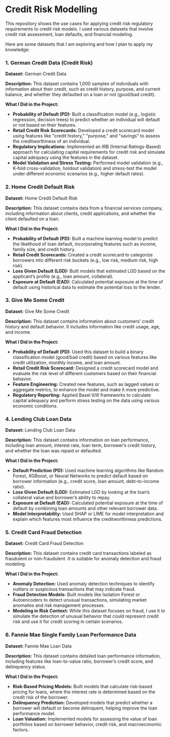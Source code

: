 # Credit Risk Modelling

This repository shows the use cases for applying credit risk regulatory requirements to credit risk models. I used various datasets that involve credit risk assessment, loan defaults, and financial modeling. 

Here are some datasets that I am exploring and how I plan to apply my knowledge:

### 1. German Credit Data (Credit Risk)

**Dataset:** German Credit Data

**Description:** This dataset contains 1,000 samples of individuals with information about their credit, such as credit history, purpose, and current balance, and whether they defaulted on a loan or not (good/bad credit).

**What I Did in the Project:**

- **Probability of Default (PD):** Built a classification model (e.g., logistic regression, decision trees) to predict whether an individual will default or not based on their features.
- **Retail Credit Risk Scorecards:** Developed a credit scorecard model using features like "credit history," "purpose," and "savings" to assess the creditworthiness of an individual.
- **Regulatory Implications:** Implemented an IRB (Internal Ratings-Based) approach for calculating capital requirements for credit risk and simulate capital adequacy using the features in the dataset.
- **Model Validation and Stress Testing:** Performed model validation (e.g., K-fold cross-validation, holdout validation) and stress-test the model under different economic scenarios (e.g., higher default rates).

### 2. Home Credit Default Risk

**Dataset:** Home Credit Default Risk

**Description:** This dataset contains data from a financial services company, including information about clients, credit applications, and whether the client defaulted on a loan.

**What I Did in the Project:**

- **Probability of Default (PD):** Built a machine learning model to predict the likelihood of loan default, incorporating features such as income, family size, and credit history.
- **Retail Credit Scorecards:** Created a credit scorecard to categorize borrowers into different risk buckets (e.g., low risk, medium risk, high risk).
- **Loss Given Default (LGD):** Built models that estimated LGD based on the applicant’s profile (e.g., loan amount, collateral).
- **Exposure at Default (EAD):** Calculated potential exposure at the time of default using historical data to estimate the potential loss to the lender.

### 3. Give Me Some Credit

**Dataset:** Give Me Some Credit

**Description:** This dataset contains information about customers’ credit history and default behavior. It includes information like credit usage, age, and income.

**What I Did in the Project:**

- **Probability of Default (PD):** Used this dataset to build a binary classification model (good/bad credit) based on various features like credit utilization, monthly income, and loan amount.
- **Retail Credit Risk Scorecard:** Designed a credit scorecard model and evaluate the risk level of different customers based on their financial behavior.
- **Feature Engineering:** Created new features, such as lagged values or aggregate metrics, to enhance the model and make it more predictive.
- **Regulatory Reporting:** Applied Basel II/III frameworks to calculate capital adequacy and perform stress testing on the data using various economic conditions.

### 4. Lending Club Loan Data

**Dataset:** Lending Club Loan Data

**Description:** This dataset contains information on loan performance, including loan amount, interest rate, loan term, borrower’s credit history, and whether the loan was repaid or defaulted.

**What I Did in the Project:**
- **Default Prediction (PD):** Used machine learning algorithms like Random Forest, XGBoost, or Neural Networks to predict default based on borrower information (e.g., credit score, loan amount, debt-to-income ratio).
- **Loss Given Default (LGD):** Estimated LGD by looking at the loan’s collateral value and borrower’s ability to repay.
- **Exposure at Default (EAD):** Calculated potential exposure at the time of default by combining loan amounts and other relevant borrower data.
- **Model Interpretability:** Used SHAP or LIME for model interpretation and explain which features most influence the creditworthiness predictions.

### 5. Credit Card Fraud Detection

**Dataset:** Credit Card Fraud Detection

**Description:** This dataset contains credit card transactions labeled as fraudulent or non-fraudulent. It is suitable for anomaly detection and fraud modeling.

**What I Did in the Project:**
- **Anomaly Detection:** Used anomaly detection techniques to identify outliers or suspicious transactions that may indicate fraud.
- **Fraud Detection Models:** Built models like Isolation Forest or Autoencoders to detect unusual transactions, simulating market anomalies and risk management processes.
- **Modeling in Risk Context:** While this dataset focuses on fraud, I use it to simulate the detection of unusual behavior that could represent credit risk and use it for credit scoring in certain scenarios.

### 6. Fannie Mae Single Family Loan Performance Data

**Dataset:** Fannie Mae Loan Data

**Description:** This dataset contains detailed loan performance information, including features like loan-to-value ratio, borrower’s credit score, and delinquency status.

**What I Did in the Project:**
- **Risk-Based Pricing Models:** Built models that calculate risk-based pricing for loans, where the interest rate is determined based on the credit risk of the borrower.
- **Delinquency Prediction:** Developed models that predict whether a borrower will default or become delinquent, helping improve the loan performance model.
- **Loan Valuation:** Implemented models for assessing the value of loan portfolios based on borrower behavior, credit risk, and macroeconomic factors.
